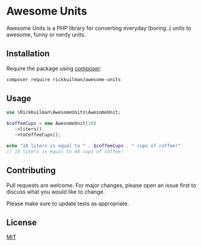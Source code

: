 # Awesome Units

Awesome Units is a PHP library for converting everyday (boring..) units to awesome, funny or nerdy units.

## Installation

Require the package using [composer](https://getcomposer.org/):

```bash
composer require rickkuilman/awesome-units
```

## Usage

```php
use \RickKuilman\AwesomeUnits\AwesomeUnit;

$coffeeCups = new AwesomeUnit(10)
   ->liters()
   ->toCoffeeCups();

echo "10 liters is equal to " . $coffeeCups . " cups of coffee!"
// 10 liters is equal to 40 cups of coffee!
```

## Contributing
Pull requests are welcome. For major changes, please open an issue first to discuss what you would like to change.

Please make sure to update tests as appropriate.

## License
[MIT](./LICENSE.md)

